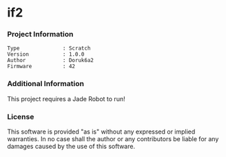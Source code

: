 if2
================



### Project Information
```
Type              : Scratch
Version           : 1.0.0
Author            : Doruk6a2
Firmware          : 42
```

### Additional Information
This project requires a Jade Robot to run!

### License
This software is provided "as is" without any expressed or implied warranties.  In no case shall the author or any contributors be liable for any damages caused by the use of this software.

